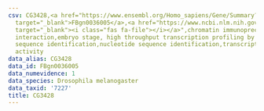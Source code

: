 ```yaml
---
csv: CG3428,<a href="https://www.ensembl.org/Homo_sapiens/Gene/Summary?db=core;g=FBgn0036005"
  target="_blank">FBgn0036005</a>,<a href="https://www.ncbi.nlm.nih.gov/pubmed/15998452"
  target="_blank"><i class="fas fa-file"></i></a>",chromatin immunoprecipitation assay,direct
  interaction,embryo stage, high throughput transcription profiling by microarray,nucleotide
  sequence identification,nucleotide sequence identification,transcriptional regulation,up-regulates
  activity
data_alias: CG3428
data_id: FBgn0036005
data_numevidence: 1
data_species: Drosophila melanogaster
data_taxid: '7227'
title: CG3428
---
```

